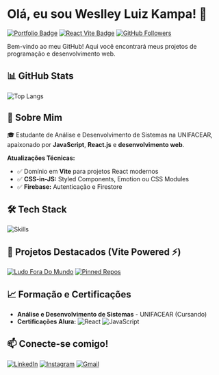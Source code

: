 # Olá, eu sou **Weslley Luiz Kampa**! 👋

[![Portfolio Badge](https://img.shields.io/badge/🚀_Portfolio-000000?style=for-the-badge&logo=netlify&logoColor=00C7B7)](https://portfolio-weslley-kampa.netlify.app/)
[![React Vite Badge](https://img.shields.io/badge/React_Vite-646CFF?style=for-the-badge&logo=vite&logoColor=white)](https://vitejs.dev/)
[![GitHub Followers](https://img.shields.io/github/followers/agr3w?label=Follow%20Me&style=for-the-badge&color=2ECC71)](https://github.com/agr3w)

Bem-vindo ao meu GitHub! Aqui você encontrará meus projetos de programação e desenvolvimento web.

## 📊 GitHub Stats

![Top Langs](https://github-readme-stats.vercel.app/api/top-langs/?username=agr3w&layout=donut&theme=merko)

## 🚀 Sobre Mim
🎓 Estudante de Análise e Desenvolvimento de Sistemas na UNIFACEAR, apaixonado por **JavaScript**, **React.js** e **desenvolvimento web**. 

**Atualizações Técnicas:**
- ✅ Domínio em **Vite** para projetos React modernos
- ✅ **CSS-in-JS:** Styled Components, Emotion ou CSS Modules
- ✅ **Firebase:** Autenticação e Firestore

## 🛠️ Tech Stack
![Skills](https://skillicons.dev/icons?i=js,ts,react,vite,nodejs,firebase,git)

## 📂 Projetos Destacados (Vite Powered ⚡)
[![Ludo Fora Do Mundo](https://github-readme-stats.vercel.app/api/pin/?username=agr3w&repo=Ludo_fora_do_mundo&theme=merko&show_owner=true)](https://github.com/agr3w/Ludo_fora_do_mundo)
[![Pinned Repos](https://github-readme-stats.vercel.app/api/pin/?username=agr3w&repo=lojagamesrefatorado&theme=merko)](https://github.com/agr3w/lojagames-refatorado)

## 📈 Formação e Certificações
- **Análise e Desenvolvimento de Sistemas** - UNIFACEAR (Cursando)
- **Certificações Alura:** 
  ![React](https://img.shields.io/badge/-React-61DAFB?logo=react&logoColor=black) 
  ![JavaScript](https://img.shields.io/badge/-JavaScript-F7DF1E?logo=javascript&logoColor=black)

## 📫 Conecte-se comigo!
[![LinkedIn](https://skillicons.dev/icons?i=linkedin)](https://www.linkedin.com/in/weslley-luiz-kampa)
[![Instagram](https://skillicons.dev/icons?i=instagram)](https://www.instagram.com/weslley_kampa/)
[![Gmail](https://skillicons.dev/icons?i=gmail)](mailto:kampaweslley@gmail.com)

